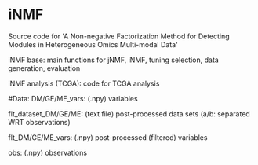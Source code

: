 # iNMF
Source code for 'A Non-negative Factorization Method for Detecting Modules in Heterogeneous Omics Multi-modal Data'

iNMF base: main functions for jNMF, iNMF, tuning selection, data generation, evaluation

iNMF analysis (TCGA): code for TCGA analysis

#Data:
DM/GE/ME_vars: (.npy) variables

flt_dataset_DM/GE/ME: (text file) post-processed data sets (a/b: separated WRT observations)

flt_DM/GE/ME_vars: (.npy) post-processed (filtered) variables

obs: (.npy) observations
